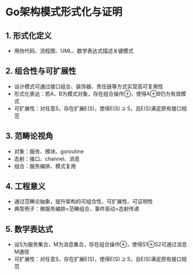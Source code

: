 # Go架构模式形式化与证明

## 1. 形式化定义
- 用伪代码、流程图、UML、数学表达式描述关键模式

## 2. 组合性与可扩展性
- 设计模式可通过接口组合、装饰器、责任链等方式实现高可复用性
- 形式化表达：若A、B为模式对象，存在组合操作⊕，使得A⊕B仍为有效模式
- 可扩展性：对任意S，存在扩展E(S)，使得E(S) ⊇ S，且E(S)满足原有接口规范

## 3. 范畴论视角
- 对象：服务、模块、goroutine
- 态射：接口、channel、消息
- 组合：服务编排、模式复用

## 4. 工程意义
- 通过范畴论抽象，提升架构的可组合性、可扩展性、可证明性
- 典型例子：微服务编排=范畴组合，事件驱动=态射传递

## 5. 数学表达式
- 设S为服务集合，M为消息集合，存在组合操作⊕，使得S1⊕S2可通过消息M通信
- 可扩展性：对任意S，存在扩展E(S)，使得E(S) ⊇ S，且E(S)满足原有接口规范 
